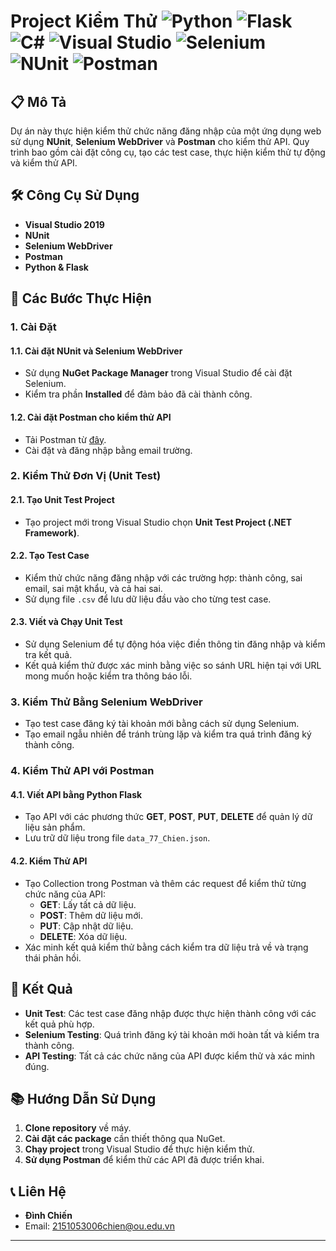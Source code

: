 # Project Kiểm Thử ![Python](https://img.shields.io/badge/Python-3776AB?style=for-the-badge&logo=python&logoColor=white) ![Flask](https://img.shields.io/badge/Flask-000000?style=for-the-badge&logo=flask&logoColor=white) ![C#](https://img.shields.io/badge/C%23-239120?style=for-the-badge&logo=c-sharp&logoColor=white) ![Visual Studio](https://img.shields.io/badge/Visual%20Studio-5C2D91?style=for-the-badge&logo=visual-studio&logoColor=white) ![Selenium](https://img.shields.io/badge/Selenium-43B02A?style=for-the-badge&logo=selenium&logoColor=white) ![NUnit](https://img.shields.io/badge/NUnit-DD0031?style=for-the-badge&logo=nunit&logoColor=white) ![Postman](https://img.shields.io/badge/Postman-FF6C37?style=for-the-badge&logo=postman&logoColor=white)

## 📋 Mô Tả
Dự án này thực hiện kiểm thử chức năng đăng nhập của một ứng dụng web sử dụng **NUnit**, **Selenium WebDriver** và **Postman** cho kiểm thử API. Quy trình bao gồm cài đặt công cụ, tạo các test case, thực hiện kiểm thử tự động và kiểm thử API.

## 🛠️ Công Cụ Sử Dụng
- **Visual Studio 2019**
- **NUnit**
- **Selenium WebDriver**
- **Postman**
- **Python & Flask**

## 🚀 Các Bước Thực Hiện

### 1. Cài Đặt
#### 1.1. Cài đặt NUnit và Selenium WebDriver
- Sử dụng **NuGet Package Manager** trong Visual Studio để cài đặt Selenium.
- Kiểm tra phần **Installed** để đảm bảo đã cài thành công.

#### 1.2. Cài đặt Postman cho kiểm thử API
- Tải Postman từ [đây](https://www.postman.com/downloads/).
- Cài đặt và đăng nhập bằng email trường.

### 2. Kiểm Thử Đơn Vị (Unit Test)
#### 2.1. Tạo Unit Test Project
- Tạo project mới trong Visual Studio chọn **Unit Test Project (.NET Framework)**.

#### 2.2. Tạo Test Case
- Kiểm thử chức năng đăng nhập với các trường hợp: thành công, sai email, sai mật khẩu, và cả hai sai.
- Sử dụng file `.csv` để lưu dữ liệu đầu vào cho từng test case.

#### 2.3. Viết và Chạy Unit Test
- Sử dụng Selenium để tự động hóa việc điền thông tin đăng nhập và kiểm tra kết quả.
- Kết quả kiểm thử được xác minh bằng việc so sánh URL hiện tại với URL mong muốn hoặc kiểm tra thông báo lỗi.

### 3. Kiểm Thử Bằng Selenium WebDriver
- Tạo test case đăng ký tài khoản mới bằng cách sử dụng Selenium.
- Tạo email ngẫu nhiên để tránh trùng lặp và kiểm tra quá trình đăng ký thành công.

### 4. Kiểm Thử API với Postman
#### 4.1. Viết API bằng Python Flask
- Tạo API với các phương thức **GET**, **POST**, **PUT**, **DELETE** để quản lý dữ liệu sản phẩm.
- Lưu trữ dữ liệu trong file `data_77_Chien.json`.

#### 4.2. Kiểm Thử API
- Tạo Collection trong Postman và thêm các request để kiểm thử từng chức năng của API:
  - **GET**: Lấy tất cả dữ liệu.
  - **POST**: Thêm dữ liệu mới.
  - **PUT**: Cập nhật dữ liệu.
  - **DELETE**: Xóa dữ liệu.
- Xác minh kết quả kiểm thử bằng cách kiểm tra dữ liệu trả về và trạng thái phản hồi.

## 🎯 Kết Quả
- **Unit Test**: Các test case đăng nhập được thực hiện thành công với các kết quả phù hợp.
- **Selenium Testing**: Quá trình đăng ký tài khoản mới hoàn tất và kiểm tra thành công.
- **API Testing**: Tất cả các chức năng của API được kiểm thử và xác minh đúng.

## 📚 Hướng Dẫn Sử Dụng
1. **Clone repository** về máy.
2. **Cài đặt các package** cần thiết thông qua NuGet.
3. **Chạy project** trong Visual Studio để thực hiện kiểm thử.
4. **Sử dụng Postman** để kiểm thử các API đã được triển khai.

## 📞 Liên Hệ
- **Đình Chiến**  
- Email: [2151053006chien@ou.edu.vn](mailto:2151053006chien@ou.edu.vn)

---
